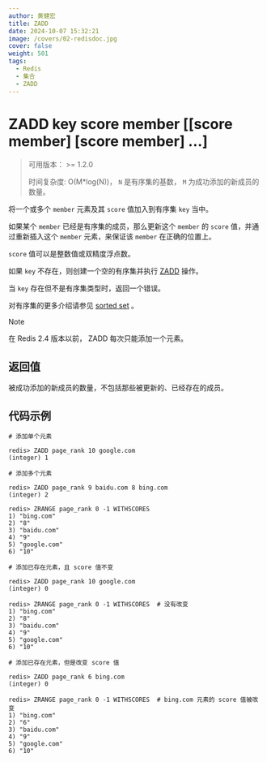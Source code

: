 ```yaml
---
author: 黄健宏
title: ZADD
date: 2024-10-07 15:32:21
image: /covers/02-redisdoc.jpg
cover: false
weight: 501
tags:
  - Redis
  - 集合
  - ZADD 
---
```

# ZADD key score member [[score member] [score member] …]

> 可用版本： >= 1.2.0
> 
> 时间复杂度: O(M*log(N))， `N` 是有序集的基数， `M` 为成功添加的新成员的数量。

将一个或多个 `member` 元素及其 `score` 值加入到有序集 `key` 当中。

如果某个 `member` 已经是有序集的成员，那么更新这个 `member` 的 `score` 值，并通过重新插入这个 `member` 元素，来保证该 `member` 在正确的位置上。

`score` 值可以是整数值或双精度浮点数。

如果 `key` 不存在，则创建一个空的有序集并执行 [ZADD](#zadd) 操作。

当 `key` 存在但不是有序集类型时，返回一个错误。

对有序集的更多介绍请参见 [sorted set](http://redis.io/topics/data-types#sorted-sets) 。

Note

在 Redis 2.4 版本以前， ZADD 每次只能添加一个元素。

## 返回值

被成功添加的新成员的数量，不包括那些被更新的、已经存在的成员。

## 代码示例

```shell
# 添加单个元素

redis> ZADD page_rank 10 google.com
(integer) 1

# 添加多个元素

redis> ZADD page_rank 9 baidu.com 8 bing.com
(integer) 2

redis> ZRANGE page_rank 0 -1 WITHSCORES
1) "bing.com"
2) "8"
3) "baidu.com"
4) "9"
5) "google.com"
6) "10"

# 添加已存在元素，且 score 值不变

redis> ZADD page_rank 10 google.com
(integer) 0

redis> ZRANGE page_rank 0 -1 WITHSCORES  # 没有改变
1) "bing.com"
2) "8"
3) "baidu.com"
4) "9"
5) "google.com"
6) "10"

# 添加已存在元素，但是改变 score 值

redis> ZADD page_rank 6 bing.com
(integer) 0

redis> ZRANGE page_rank 0 -1 WITHSCORES  # bing.com 元素的 score 值被改变
1) "bing.com"
2) "6"
3) "baidu.com"
4) "9"
5) "google.com"
6) "10"
```
